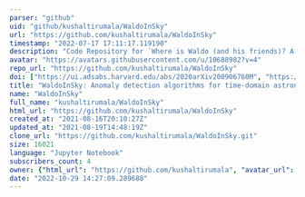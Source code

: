 ```yaml
---
parser: "github"
uid: "github/kushaltirumala/WaldoInSky"
url: "https://github.com/kushaltirumala/WaldoInSky"
timestamp: "2022-07-17 17:11:17.119190"
description: "Code Repository for `Where is Waldo (and his friends)? A comparison of anomaly detection algorithms for time-domain astronomy`"
avatar: "https://avatars.githubusercontent.com/u/10688982?v=4"
repo_url: "https://github.com/kushaltirumala/WaldoInSky"
doi: ["https://ui.adsabs.harvard.edu/abs/2020arXiv200906760M", "https://ui.adsabs.harvard.edu/abs/2021ascl.soft08004M/abstract"]
title: "WaldoInSky: Anomaly detection algorithms for time-domain astronomy"
name: "WaldoInSky"
full_name: "kushaltirumala/WaldoInSky"
html_url: "https://github.com/kushaltirumala/WaldoInSky"
created_at: "2021-08-16T20:10:27Z"
updated_at: "2021-08-19T14:48:19Z"
clone_url: "https://github.com/kushaltirumala/WaldoInSky.git"
size: 16021
language: "Jupyter Notebook"
subscribers_count: 4
owner: {"html_url": "https://github.com/kushaltirumala", "avatar_url": "https://avatars.githubusercontent.com/u/10688982?v=4", "login": "kushaltirumala", "type": "User"}
date: "2022-10-29 14:27:09.289688"
---
```

